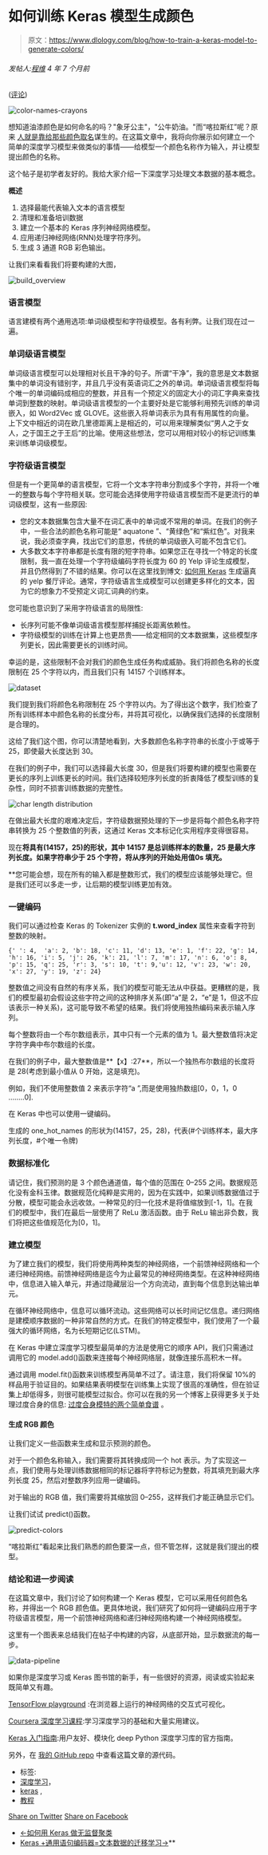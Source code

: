 # 如何训练 Keras 模型生成颜色

> 原文：<https://www.dlology.com/blog/how-to-train-a-keras-model-to-generate-colors/>

###### 发帖人:[程维](/blog/author/Chengwei/) 4 年 7 个月前

([评论](/blog/how-to-train-a-keras-model-to-generate-colors/#disqus_thread))

![color-names-crayons](img/cee6b1238162123f1dfdba2b3213a1c2.png)

想知道油漆颜色是如何命名的吗？"象牙公主"，"公牛奶油。"而“喀拉斯红”呢？原来 [人就是靠给那些颜色取名](https://www.reddit.com/r/IAmA/comments/3tyt69/we_create_the_names_of_paint_colors_for_a_living/)谋生的。在这篇文章中，我将向你展示如何建立一个简单的深度学习模型来做类似的事情——给模型一个颜色名称作为输入，并让模型提出颜色的名称。

这个帖子是初学者友好的。我给大家介绍一下深度学习处理文本数据的基本概念。

**概述**

1.  选择最能代表输入文本的语言模型
2.  清理和准备培训数据
3.  建立一个基本的 Keras 序列神经网络模型。
4.  应用递归神经网络(RNN)处理字符序列。
5.  生成 3 通道 RGB 彩色输出。

让我们来看看我们将要构建的大图，

![build_overview](img/304ef6a547f452e0a9076afb034e9e6d.png)

### 语言模型

语言建模有两个通用选项:单词级模型和字符级模型。各有利弊。让我们现在过一遍。

### 单词级语言模型

单词级语言模型可以处理相对长且干净的句子。所谓“干净”，我的意思是文本数据集中的单词没有错别字，并且几乎没有英语词汇之外的单词。单词级语言模型将每个唯一的单词编码成相应的整数，并且有一个预定义的固定大小的词汇字典来查找单词到整数的映射。单词级语言模型的一个主要好处是它能够利用预先训练的单词嵌入，如 Word2Vec 或 GLOVE。这些嵌入将单词表示为具有有用属性的向量。上下文中相近的词在欧几里德距离上是相近的，可以用来理解类似“男人之于女人，<g class="gr_ gr_183 gr-alert gr_spell gr_inline_cards gr_run_anim ContextualSpelling ins-del" id="183" data-gr-id="183">之于国王</g>之于王后”的比喻。使用这些想法，您可以用相对较小的标记训练集来训练单词级模型。

### 字符级语言模型

但是有一个更简单的语言模型，它将一个文本字符串分割成多个字符，并将一个唯一的整数与每个字符相关联。您可能会选择使用字符级语言模型而不是更流行的单词级模型，这有一些原因:

*   您的文本数据集包含大量不在词汇表中的单词或不常用的单词。在我们的例子中，一些合法的颜色名称可能是“ <g class="gr_ gr_172 gr-alert gr_spell gr_inline_cards gr_run_anim ContextualSpelling ins-del multiReplace" id="172" data-gr-id="172">aquatone</g> ”、“黄绿色”和“紫红色”。对我来说，我必须查字典，找出它们的意思，传统的单词级嵌入可能不包含它们。
*   大多数文本字符串都是长度有限的短字符串。如果您正在寻找一个特定的长度限制，我一直在处理一个字符级编码字符长度为 60 的 Yelp 评论生成模型，并且仍然得到了不错的结果。你可以在这里找到博文:  [如何用 Keras](https://www.dlology.com/blog/how-to-generate-realistic-yelp-restaurant-reviews-with-keras/) 生成逼真的 yelp 餐厅评论。通常，字符级语言生成模型可以创建更多样化的文本，因为它的<g class="gr_ gr_180 gr-alert gr_spell gr_inline_cards gr_run_anim ContextualSpelling" id="180" data-gr-id="180">想象力</g>不受预定义词汇词典的约束。

您可能也意识到了采用字符级语言的局限性:

*   长序列可能不像单词级语言模型那样捕捉长距离依赖性。
*   字符级模型的训练在计算上也更昂贵——给定相同的文本数据集，这些模型序列更长，因此需要更长的训练时间。

幸运的是，这些限制不会对我们的颜色生成任务构成威胁。我们将颜色名称的长度限制在 25 个字符以内，而且我们只有 14157 个训练样本。

![dataset](img/510cca91a2968157211bc0cdbb845e4a.png)

我们提到我们将颜色名称限制在 25 个字符以内。为了得出这个数字，我们检查了所有训练样本中颜色名称的长度分布，并将其可视化，以确保我们选择的长度限制是合理的。

这给了我们这个图，你可以清楚地看到，大多数颜色名称字符串的长度小于或等于 25，即使最大长度达到 30。

在我们的例子中，我们可以选择最大长度 30，但是我们将要构建的模型也需要在更长的序列上训练更长的时间。我们选择较短序列长度的折衷降低了模型训练的复杂性，同时不损害训练数据的完整性。

![char length distribution](img/f4162be1c8b51ca9ec7688a3d7f6a0df.png)

在做出最大长度的艰难决定后，字符级数据预处理的下一步是将每个颜色名称字符串转换为 25 个整数值的列表，这通过 Keras 文本标记化实用程序变得很容易。

现在**将具有(14157，25)的形状，其中 14157 是总训练样本的数量，25 是最大序列长度。如果字符串少于 25 个字符，将从序列的开始处用值<g class="gr_ gr_167 gr-alert gr_gramm gr_inline_cards gr_run_anim Grammar only-ins replaceWithoutSep" id="167" data-gr-id="167">0s 填充。</g>**

 **您可能会想，现在所有的输入都是整数形式，我们的模型应该能够处理它。但是我们还可以多走一步，让后期的模型训练更加有效。

### 一键编码

我们可以通过检查 Keras 的 Tokenizer 实例的  **t.word_index** 属性来查看字符到整数的映射。

```
{' ': 4,  'a': 2, 'b': 18, 'c': 11, 'd': 13, 'e': 1, 'f': 22, 'g': 14, 'h': 16, 'i': 5, 'j': 26, 'k': 21, 'l': 7, 'm': 17, 'n': 6, 'o': 8, 'p': 15, 'q': 25, 'r': 3, 's': 10, 't': 9,'u': 12, 'v': 23, 'w': 20, 'x': 27, 'y': 19, 'z': 24}
```

整数值之间没有自然的有序关系，我们的模型可能无法从中获益。更糟糕的是，我们的模型最初会假设这些字符之间的这种排序关系(即“a”是 2，“e”是 1，但这不应该表示一种关系)，这可能导致不希望的结果。我们将使用独热编码来表示输入序列。

每个整数将由一个布尔数组表示，其中只有一个元素的值为 1。最大整数值将决定字符字典中布尔数组的长度。

在我们的例子中，最大整数值是**【x】:27**，所以一个独热布尔数组的长度将是 28(考虑到最小值从 0 开始，这是填充)。

例如，我们不使用整数值 2 来表示字符“a ”,而是使用独热数组[0，0，1，0 ……..0].

在 Keras 中也可以使用一键编码。

生成的 one_hot_names 的形状为(14157，25，28)，代表(#个训练样本，最大序列长度，#个唯一令牌)

### 数据标准化

请记住，我们预测的是 3 个颜色通道值，每个值的范围在 0–255 之间。数据规范化没有金科玉律。数据规范化纯粹是实用的，因为在实践中，如果训练数据值过于分散，模型可能会永远收敛。一种常见的归一化技术是将值缩放到[-1，1]。在我们的<g class="gr_ gr_198 gr-alert gr_gramm gr_inline_cards gr_run_anim Punctuation only-ins replaceWithoutSep" id="198" data-gr-id="198">模型</g>中，我们在最后一层使用了 ReLu 激活函数。由于 ReLu 输出非负数，我们将把这些值规范化为[0，1]。

### 建立模型

为了建立我们的模型，我们将使用两种类型的神经网络，一个<g class="gr_ gr_186 gr-alert gr_spell gr_inline_cards gr_run_anim ContextualSpelling ins-del multiReplace" id="186" data-gr-id="186">前馈</g>神经网络和一个递归神经网络。<g class="gr_ gr_187 gr-alert gr_spell gr_inline_cards gr_run_anim ContextualSpelling ins-del multiReplace" id="187" data-gr-id="187">前馈</g>神经网络是迄今为止最常见的神经网络类型。在这种神经网络中，信息进入输入单元，并通过隐藏层沿一个方向流动，直到每个信息到达输出单元。

在循环神经网络中，信息可以循环流动。这些网络可以长时间记忆信息。递归网络是建模顺序数据的一种非常自然的方式。在我们的特定模型中，我们使用了一个最强大的循环网络，名为长短期记忆(LSTM)。

在 Keras 中建立深度学习模型最简单的方法是使用它的顺序 API，我们只需通过调用它的 model.add()函数来连接每个神经网络层，就像连接乐高积木一样。

通过调用 model.fit()函数来训练模型再简单不过了。请注意，我们将保留 10%的样品用于验证目的。如果结果表明模型在训练集上实现了很高的准确性，但在验证集上却低得多，则很可能模型过拟合。你可以在我的另一个博客上获得更多关于处理过度合身的信息: [过度合身模特的两个简单食谱](https://www.dlology.com/blog/two-simple-recipes-for-over-fitted-model/) 。

#### 生成 RGB 颜色

让我们定义一些函数来生成和显示预测的颜色。

对于一个颜色名称输入，我们需要将其转换成同一个 hot 表示。为了实现这一点，我们使用与处理训练数据相同的标记器将字符标记为整数，将其填充到最大序列长度 25，然后对整数序列应用一键编码。

对于输出的 RGB 值，我们需要将其缩放回 0–255，这样我们才能正确显示它们。

让我们试试 predict()函数。

![predict-colors](img/23f1c50a603cc0a9915d605707eb24a4.png)

“喀拉斯红”看起来比我们熟悉的颜色要深一点，但不管怎样，这就是我们提出的模型。

### 结论和进一步阅读

在这篇文章中，我们讨论了如何构建一个 Keras 模型，它可以采用任何颜色名称，并得出一个 RGB 颜色值。更具体地说，我们研究了如何将一键编码应用于字符级语言模型，用一个<g class="gr_ gr_149 gr-alert gr_spell gr_inline_cards gr_run_anim ContextualSpelling ins-del multiReplace" id="149" data-gr-id="149">前馈</g>神经网络和递归神经网络构建一个神经网络模型。

这里有一个图表来总结我们在帖子中构建的内容，从底部开始，显示数据流的每一步。

![data-pipeline](img/db211651350abfd7fc47411362fc3948.png)

如果你是深度学习或 Keras 图书馆的新手，有一些很好的资源，阅读或实验起来既简单又有趣。

[TensorFlow playground](http://playground.tensorflow.org/) :在浏览器上运行的神经网络的交互式可视化。

[Coursera 深度学习课程](https://www.coursera.org/learn/neural-networks-deep-learning):学习深度学习的基础和大量实用建议。

[Keras 入门指南](https://keras.io/getting-started/sequential-model-guide/):用户友好、模块化 deep Python 深度学习库的官方指南。

另外，在  [我的 GitHub repo](https://github.com/Tony607/Keras-Colors) 中查看这篇文章的源代码。

*   标签:
*   [深度学习](/blog/tag/deep-learning/)，
*   [keras](/blog/tag/keras/) ,
*   [教程](/blog/tag/tutorial/)

[Share on Twitter](https://twitter.com/intent/tweet?url=https%3A//www.dlology.com/blog/how-to-train-a-keras-model-to-generate-colors/&text=How%20to%20train%20a%20Keras%20model%20to%20generate%20colors) [Share on Facebook](https://www.facebook.com/sharer/sharer.php?u=https://www.dlology.com/blog/how-to-train-a-keras-model-to-generate-colors/)

*   [←如何用 Keras 做无监督聚类](/blog/how-to-do-unsupervised-clustering-with-keras/)
*   [Keras +通用语句编码器=文本数据的迁移学习→](/blog/keras-meets-universal-sentence-encoder-transfer-learning-for-text-data/)**